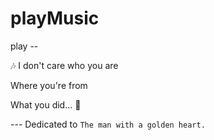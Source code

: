 # playMusic
play -- 

🎶 I don't care who you are 

Where you're from

What you did... 🎸

--- Dedicated to `The man with a golden heart.`
